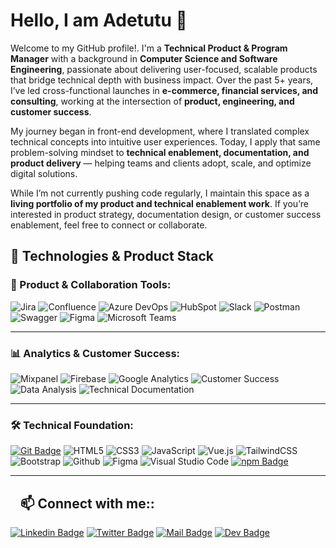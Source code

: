 
# Hello, I am Adetutu 👋

Welcome to my GitHub profile!. I'm a **Technical Product & Program Manager** with a background in **Computer Science and Software Engineering**, passionate about delivering user-focused, scalable products that bridge technical depth with business impact. Over the past 5+ years, I’ve led cross-functional launches in **e-commerce, financial services, and consulting**, working at the intersection of **product, engineering, and customer success**.

My journey began in front-end development, where I translated complex technical concepts into intuitive user experiences. Today, I apply that same problem-solving mindset to **technical enablement, documentation, and product delivery** — helping teams and clients adopt, scale, and optimize digital solutions.

<!-- ---

## 💡 What you’ll find here
- **Case studies & documentation samples** — sanitized project examples showcasing how I manage beta programs, documentation, and customer feedback loops.  
- **Technical enablement templates** — PRDs, BRDs, onboarding playbooks, API quickstarts, and UAT checklists designed for SaaS and ad-tech environments.  
- **Archived engineering projects** — selected front-end prototypes and learning projects from my earlier career as a software engineer.

--- -->

While I’m not currently pushing code regularly, I maintain this space as a **living portfolio of my product and technical enablement work**. If you’re interested in product strategy, documentation design, or customer success enablement, feel free to connect or collaborate.


<!-- ### 👯 Technologies I Use -->

## 👯 Technologies & Product Stack

 ### 🧩 Product & Collaboration Tools: ###
 [](#) 
<img alt="Jira" src="https://img.shields.io/badge/Jira-0052CC.svg?style=for-the-badge&logo=jira&logoColor=white"/>
<img alt="Confluence" src="https://img.shields.io/badge/Confluence-172B4D.svg?style=for-the-badge&logo=confluence&logoColor=white"/>
<img alt="Azure DevOps" src="https://img.shields.io/badge/Azure%20DevOps-0078D7.svg?style=for-the-badge&logo=azure-devops&logoColor=white"/>
<img alt="HubSpot" src="https://img.shields.io/badge/HubSpot-FF7A59.svg?style=for-the-badge&logo=hubspot&logoColor=white"/>
<img alt="Slack" src="https://img.shields.io/badge/Slack-4A154B.svg?style=for-the-badge&logo=slack&logoColor=white"/>
<img alt="Postman" src="https://img.shields.io/badge/Postman-FF6C37.svg?style=for-the-badge&logo=postman&logoColor=white"/>
<img alt="Swagger" src="https://img.shields.io/badge/Swagger-85EA2D.svg?style=for-the-badge&logo=swagger&logoColor=black"/>
<img alt="Figma" src="https://img.shields.io/badge/Figma-%23F24E1E.svg?style=for-the-badge&logo=figma&logoColor=white"/>
<img alt="Microsoft Teams" src="https://img.shields.io/badge/Microsoft%20Teams-6264A7.svg?style=for-the-badge&logo=microsoft-teams&logoColor=white"/>
<hr>

### 📊 Analytics & Customer Success:
[](#) 
<img alt="Mixpanel" src="https://img.shields.io/badge/Mixpanel-7856FF.svg?style=for-the-badge&logo=mixpanel&logoColor=white"/>
<img alt="Firebase" src="https://img.shields.io/badge/Firebase-FFCA28.svg?style=for-the-badge&logo=firebase&logoColor=black"/>
<img alt="Google Analytics" src="https://img.shields.io/badge/Google%20Analytics-E37400.svg?style=for-the-badge&logo=google-analytics&logoColor=white"/>
<img alt="Customer Success" src="https://img.shields.io/badge/Customer%20Success-1E90FF.svg?style=for-the-badge&logo=target&logoColor=white"/>
<img alt="Data Analysis" src="https://img.shields.io/badge/Data%20Analysis-4285F4.svg?style=for-the-badge&logo=google-analytics&logoColor=white"/>
<img alt="Technical Documentation" src="https://img.shields.io/badge/Documentation-2D9CDB.svg?style=for-the-badge&logo=read-the-docs&logoColor=white"/>
<hr>

### 🛠️ Technical Foundation: ###
[![Git Badge](https://img.shields.io/badge/Git-20232A?style=for-the-badge&logo=Git&logoColor=61DAFB)](#) 
<img alt="HTML5" src="https://img.shields.io/badge/html5-%23E34F26.svg?style=for-the-badge&logo=html5&logoColor=white"/>
<img alt="CSS3" src="https://img.shields.io/badge/css3-%231572B6.svg?style=for-the-badge&logo=css3&logoColor=white"/>
<img alt="JavaScript" src="https://img.shields.io/badge/javascript-%23323330.svg?style=for-the-badge&logo=javascript&logoColor=%23F7DF1E"/>
<img alt="Vue.js" src="https://img.shields.io/badge/vue-Vue.js-yellowgreen.svg?"/>
<img alt="TailwindCSS" src="https://img.shields.io/badge/tailwind css-%2338B2AC.svg?style=for-the-badge&logo=tailwind-css&logoColor=white"/>
<img alt="Bootstrap" src="https://img.shields.io/badge/bootstrap-%23563D7C.svg?style=for-the-badge&logo=bootstrap&logoColor=white"/>
<img alt="Github" src="https://img.shields.io/badge/github-%23000000.svg?style=for-the-badge&logo=github&logoColor=white"/>
<img alt="Figma" src="https://img.shields.io/badge/figma-%23F24E1E.svg?style=for-the-badge&logo=figma&logoColor=white" />
<img alt="Visual Studio Code" src="https://img.shields.io/badge/Visual Studio Code-0078d7.svg?style=for-the-badge&logo=visual-studio-code&logoColor=white"/>
[![npm Badge](https://img.shields.io/badge/npm-20232A?style=for-the-badge&logo=npm&logoColor=61DAFB)](#) 

<hr>
<h2><a id="user-content-about-me" class="anchor" aria-hidden="true" href="#about-me"><svg class="octicon octicon-link" viewBox="0 0 16 16" version="1.1" width="16" height="16" aria-hidden="true"></a>📫 Connect with me::</h2>
  
  [![Linkedin Badge](https://img.shields.io/badge/LinkedIn-0077B5?style=for-the-badge&logo=linkedin&logoColor=white)](https://www.linkedin.com/in/adetutu-gbangbola-05a48070/)
  [![Twitter Badge](https://img.shields.io/badge/Twitter-1DA1F2?style=for-the-badge&logo=twitter&logoColor=white)](https://twitter.com/adetutu2222)
  [![Mail Badge](https://img.shields.io/badge/Gmail-D14836?style=for-the-badge&logo=gmail&logoColor=white)](mailto:adetutugbangbola777@gmail.com) 
  [![Dev Badge](https://img.shields.io/badge/Dev-000000?style=for-the-badge&logo=Dev&logoColor=white)](https://dev.to/adetutu777)



<!-- Welcome to my GitHub profile! I'm a meticulous and versatile professional, armed with a BSc. degree in computer science. My expertise lies in product management, front-end development, blockchain development, and technical writing. I firmly believe in adopting a mobile-first approach to deliver exceptional user experiences.

I am passionate about continuous learning and leveraging new technologies to fuel my creativity. During my leisure time, you'll often find me immersed in music, engaging in captivating reads, honing my writing skills, or enjoying quality time with my cherished friends and family.

Here's a glimpse into my current endeavors:

🌱 Presently, I'm actively working with Vue.js and Nuxt.js, while also expanding my knowledge in React and Solidity.
Additionally, I contribute my skills as a technical product manager, fostering the successful development and launch of cutting-edge products.
Feel free to explore my repositories and connect with me. Let's collaborate and build amazing things together! -->

<!-- 

**Adetutu777/Adetutu777** is a ✨ _special_ ✨ repository because its `README.md` (this file) appears on your GitHub profile.

Here are some ideas to get you started:

- 🔭 I’m currently working on ...
- 🌱 I’m currently learning ...
- 👯 I’m looking to collaborate on ...
- 🤔 I’m looking for help with ...
- 💬 Ask me about ...
- 📫 How to reach me: ...
- 😄 Pronouns: ...
- ⚡ Fun fact: ...





